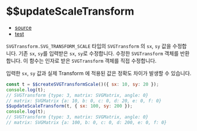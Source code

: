 # \$\$updateScaleTransform

- [source](./updateScaleTransform.index.js)
- [test](./updateScaleTransform.sepc.js)

`SVGTransform.SVG_TRANSFORM_SCALE` 타입의 `SVGTransform` 의 `sx`, `sy` 값을 수정합니다.
기존 `sx`, `sy`를 입력받은 `sx`, `sy`로 수정합니다.
수정한 `SVGTransform` 객체를 반환합니다.
이 함수는 인자로 받은 `SVGTransform` 객체를 직접 수정합니다.

입력한 `sx`, `sy` 값과 실제 Transform 에 적용된 값은 정확도 차이가 발생할 수 있습니다.

```javascript
const t = $$createSVGTransformScale()({ sx: 10, sy: 20 });
console.log(t);
// SVGTransform {type: 3, matrix: SVGMatrix, angle: 0}
// matrix: SVGMatrix {a: 10, b: 0, c: 0, d: 20, e: 0, f: 0}
$$updateScaleTransform(t, { sx: 100, sy: 200 });
console.log(t);
// SVGTransform {type: 3, matrix: SVGMatrix, angle: 0}
// matrix: SVGMatrix {a: 100, b: 0, c: 0, d: 200, e: 0, f: 0}
```
